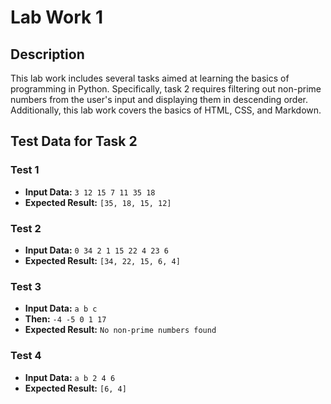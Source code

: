 # Lab Work 1

## Description

This lab work includes several tasks aimed at learning the basics of programming in Python. Specifically, task 2 requires filtering out non-prime numbers from the user's input and displaying them in descending order.  
Additionally, this lab work covers the basics of HTML, CSS, and Markdown.
## Test Data for Task 2

### Test 1
- **Input Data:** `3 12 15 7 11 35 18`
- **Expected Result:** `[35, 18, 15, 12]`

### Test 2
- **Input Data:** `0 34 2 1 15 22 4 23 6`
- **Expected Result:** `[34, 22, 15, 6, 4]`

### Test 3
- **Input Data:** `a b c`
- **Then:** `-4 -5 0 1 17`
- **Expected Result:** `No non-prime numbers found`

### Test 4
- **Input Data:** `a b 2 4 6`
- **Expected Result:** `[6, 4]`